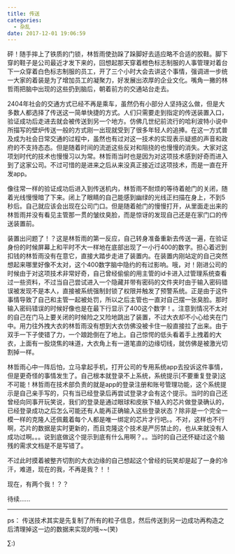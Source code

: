 ```yaml
---
title: 传送
categories:
  - 杂乱
date: 2017-12-01 19:06:59
---
```

<p></p>
<!-- more -->


砰！随手摔上了铁质的门锁，林哲雨使劲跺了跺脚好去适应略不合适的胶鞋。脚下穿的鞋子是公司最近才发下来的，回想起那天穿着橙色标志制服的人事管理对着台下一众穿着白色标志制服的员工，开了三个小时大会去讲这个事情，强调进一步统一大家的着装是为了增加员工的凝聚力，好发展出浓厚的企业文化。嘴角一撇的林哲雨把脑中出现的这些扔到脑后，朝着前方的交通站台走去。

2404年社会的交通方式已经不再是乘车，虽然仍有小部分人坚持这么做，但是大多数人都选择了传送这一简单快捷的方式。人们只需要走到指定的传送装置入口，验证成功后走进去就会被传送到另一个地方。仿佛几世纪前流行的哈利波特小说中所描写的壁炉传送一般的方式刚一出现就受到了很多年轻人的追捧。在这一方式普及成为社会日常交通的过程中，虽然也有过对这一技术的实现表示疑惑的声音和政府的不支持态态。但是随着时间的流逝这些反对和阻挠的也慢慢的消失。大家对这项划时代的技术也慢慢习以为常。林哲雨当时也是因为对这项技术感到好奇而进入到了这家公司。不过可惜的是进来之后从来没真正接近过这项技术，而是一直在开发app。

像往常一样的验证成功后进入到传送机内，林哲雨不耐烦的等待着舱门的关闭，随着光线慢慢暗了下来。闭上了眼睛的自己能感到幽绿的光线正扫描在身上，不到5秒后。自己就应该会出现在公司门口。但是随着舱门的慢慢打开，从里面走出来的林哲雨并没有看见主管那一贯的皱纹臭脸，而是惊讶的发现自己还是在家门口的传送装置前。

装置出问题了！？这是林哲雨的第一反应，自己转身准备重新去传送一遍，在验证身份的时候屏幕上和平时不大一样地在底部出现了一小行400的数字。担心着迟到扣钱的林哲雨没有在意它，直接大踏步走进了装置内。在装置内刚站定的自己突然想起来哪里好像不太对，这个400数字脑中隐约的有过影响。哦，对！刚进公司的时候由于对这项技术非常好奇，自己曾经偷偷的用主管的id卡进入过管理系统查看过一些资料，不过当自己尝试进入一个隐藏并带有密码的文件夹时由于输入密码错误被发现不是本人，直接被系统强制封锁了权限并触发了预警系统。正是由于这件事情导致了自己和主管一起被处罚，所以之后主管也一直对自己摆一张臭脸。那时输入密码错误的时候好像也是在最下行显示了400这个数字！。注意到情况不太对的自己在门马上要关闭的时候险之又险地跳出了装置，不过大衣却不小心给夹在门中。用力往外拽大衣的林哲雨没有想到大衣仿佛没被卡住一般直接拉了出来。由于双手一下子使错了力，一个踉跄倒在了地上。自己惊愕的低头看着手上拽着的大衣，上面有一股烧焦的味道，大衣角上有一道笔直的边缘切线，就仿佛是被激光切割掉一样。

林哲雨心中一阵后怕，立马拿起手机，打开公司的专用系统app去投诉这件事情，但是更奇怪的事情发生了。自己根本就登录不上系统，系统提示[不要重复登录]这不可能！林哲雨在技术部负责的就是app的登录注册和账号管理功能，这个系统提示是自己亲手写的，只有当已经登录后再尝试登录才会有这个提示。当时的自己还曾经向同事开玩笑说，我们的登录是通过眼球和皮肤下植入的芯片做登录确认的，已经登录成功之后怎么可能还有人能再正确输入这些登录状态？除非是一个完全一模一样的克隆人还佩戴着每个人都是唯一绑定的芯片才行吧。。不对，这样也不行啊，芯片的数据是实时更新的，而且克隆这个技术是严厉禁止的，也从来就没有人成功过啊。。。说到底做这个提示到底有什么用啊？。。当时的自己还怀疑过这个脑残的需求文档是不是写错了。

不过此时摸着被整齐切割的大衣边缘的自己想起这个曾经的玩笑却是起了一身的冷汗，难道，现在的我，不再是我？！！

现在，有两个我！？？

待续......

***********

ps： 传送技术其实是先复制了所有的粒子信息，然后传送到另一边成功再构造之后清理掉这一边的数据来实现的哦~~(笑)

 ∑:)






<iframe frameborder="no" border="0" marginwidth="0" marginheight="0" width=330 height=0 src="//music.163.com/outchain/player?type=2&id=496902072&auto=1&height=66"></iframe>